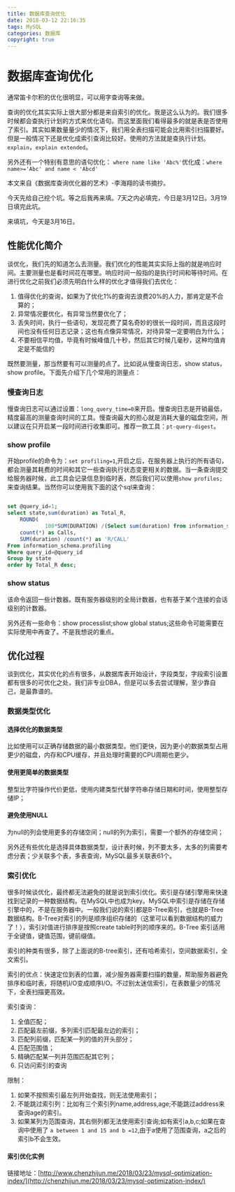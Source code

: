 ```yaml
---
title: 数据库查询优化
date: 2018-03-12 22:16:35
tags: MySQL
categories: 数据库
copyright: true
---
```


# 数据库查询优化

通常笛卡尔积的优化很明显，可以用字查询等来做。

查询的优化其实实际上很大部分都是来自索引的优化。我是这么认为的。我们很多时候都会查执行计划的方式来优化语句。而这里面我们看得最多的就是表是否使用了索引。其实如果数量量少的情况下，我们用全表扫描可能会比用索引扫描要好。但是一般情况下还是优化成索引查询比较好。使用的方法就是查执行计划。`explain`，`explain extended`。

另外还有一个特别有意思的语句优化： `where name like 'Abc%'`优化成：`where name>='Abc' and name < 'Abcd'`

本文来自《数据库查询优化器的艺术》-李海翔的读书摘抄。

今天先给自己挖个坑。等之后我再来填。7天之内必填完，今日是3月12日。3月19日填完此坑。


来填坑，今天是3月16日。

## 性能优化简介

谈优化，我们先的知道怎么去测量。我们优化的性能其实实际上指的就是响应时间。主要测量也是看时间花在哪里。响应时间一般指的是执行时间和等待时间。在进行优化之前我们必须先明白什么样的优化才值得我们去优化：

1. 值得优化的查询，如果为了优化1%的查询去浪费20%的人力，那肯定是不合算的；
2. 异常情况要优化，有异常当然要优化了；
3. 丢失时间，执行一些语句，发现花费了莫名奇妙的很长一段时间，而且这段时间也没有任何日志记录；这也有点像异常情况，对待异常一定要明白为什么；
4. 不要相信平均值，毕竟有时候峰值几十秒，然后其它时候几毫秒，这种均值肯定是不能信的

既然要测量，那当然要有可以测量的点了。比如说从慢查询日志，show status，show profile。下面先介绍下几个常用的测量点：

### 慢查询日志

慢查询日志可以通过设置：`long_query_time=0`来开启。慢查询日志是开销最低，精度最高的测量查询时间的工具。慢查询最大的担心就是消耗大量的磁盘空间，所以建议在只开启某一段时间进行收集即可。推荐一款工具：`pt-query-digest`。

### show profile

开始profile的命令为：`set profiling=1`,开启之后，在服务器上执行的所有语句，都会测量其耗费的时间和其它一些查询执行状态变更相关的数据。当一条查询提交给服务器时候，此工具会记录信息到临时表，然后我们可以使用`show profiles;`来查询结果。当然你可以使用我下面的这个sql来查询：

```sql

set @query_id=1;
select state,sum(duration) as Total_R,
	ROUND(
			100*SUM(DURATION) /(Select sum(duration) from information_schema.profiling where query_id=@query_id),2) as Pct_R,
    count(*) as Calls,
	SUM(duration) /count(*) as 'R/CALL'
From information_schema.profiling
Where query_id=@query_id
Group by state
order by Total_R desc;

```

### show status

该命令返回一些计数器。既有服务器级别的全局计数器，也有基于某个连接的会话级别的计数器。

另外还有一些命令：show processlist;show global status;这些命令可能需要在实际使用中再查了。不是我想说的重点。

## 优化过程

谈到优化，其实优化的点有很多，从数据库表开始设计，字段类型，字段索引设置都有很多的可优化之处，我们非专业DBA，但是可以多去尝试理解，至少靠自己，是最靠谱的。

### 数据类型优化

#### 选择优化的数据类型

比如使用可以正确存储数据的最小数据类型。他们更快，因为更小的数据类型占用更少的磁盘，内存和CPU缓存，并且处理时需要的CPU周期也更少。

#### 使用更简单的数据类型

整型比字符操作代价更低，使用内建类型代替字符串存储日期和时间，使用整型存储IP；

#### 避免使用NULL

为null的列会使用更多的存储空间；null的列为索引，需要一个额外的存储空间；

另外还有些优化是选择具体数据类型，设计表时候，列不要太多，太多的列需要考虑分表；少关联多个表，多表查询，MySQL最多关联表61个。

### 索引优化

很多时候谈优化，最终都无法避免的就是说到索引优化。索引是存储引擎用来快速找到记录的一种数据结构。在MySQL中也成为key。MySQL中索引是存储在存储引擎中的，不是在服务器中。一般我们说的索引都是B-Tree索引，也就是B-Tree数据结构。B-Tree对索引的列是顺序组织存储的（这里可以看到数据结构的威力了！），索引对值进行排序是按照create table时列的顺序来的。B-Tree 索引适用于全键值，键值范围，键前缀值。

索引的种类有很多，除了上面说的B-tree索引，还有哈希索引，空间数据索引，全文索引。

索引的优点：快速定位到表的位置，减少服务器需要扫描的数量，帮助服务器避免排序和临时表，将随机I/O变成顺序I/O。不过别太迷信索引，在表数量少的情况下，全表扫描更高效。

索引查询：

1. 全值匹配；
2. 匹配最左前缀，多列索引匹配最左边的索引；
3. 匹配列前缀，匹配某一列的值的开头部分；
4. 匹配范围值；
5. 精确匹配某一列并范围匹配其它列；
6. 只访问索引的查询

限制：

1. 如果不按照索引最左列开始查找，则无法使用索引；
2. 不能跳过索引列：比如有三个索引列name,address,age;不能跳过address来查询age的索引。
3. 如果某列为范围查询，其右侧列都无法使用索引查询;如有索引a,b,c;如果在查询中使用了 `a between 1 and 15 and b =12`,由于a使用了范围查询，a之后的索引b不会生效。

#### 索引优化实例

链接地址：[http://www.chenzhijun.me/2018/03/23/mysql-optimization-index/](http://chenzhijun.me/2018/03/23/mysql-optimization-index/)